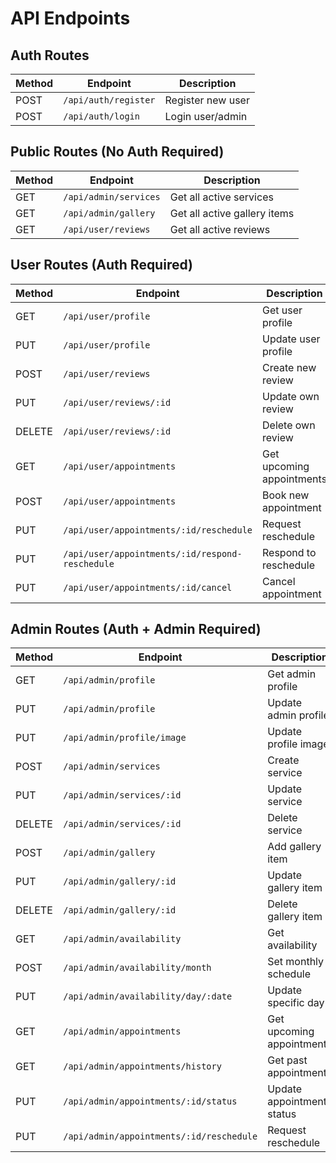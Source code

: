 # API Endpoints

## Auth Routes

| Method | Endpoint             | Description       |
| ------ | -------------------- | ----------------- |
| POST   | `/api/auth/register` | Register new user |
| POST   | `/api/auth/login`    | Login user/admin  |

## Public Routes (No Auth Required)

| Method | Endpoint              | Description                  |
| ------ | --------------------- | ---------------------------- |
| GET    | `/api/admin/services` | Get all active services      |
| GET    | `/api/admin/gallery`  | Get all active gallery items |
| GET    | `/api/user/reviews`   | Get all active reviews       |

## User Routes (Auth Required)

| Method | Endpoint                                        | Description               |
| ------ | ----------------------------------------------- | ------------------------- |
| GET    | `/api/user/profile`                             | Get user profile          |
| PUT    | `/api/user/profile`                             | Update user profile       |
| POST   | `/api/user/reviews`                             | Create new review         |
| PUT    | `/api/user/reviews/:id`                         | Update own review         |
| DELETE | `/api/user/reviews/:id`                         | Delete own review         |
| GET    | `/api/user/appointments`                        | Get upcoming appointments |
| POST   | `/api/user/appointments`                        | Book new appointment      |
| PUT    | `/api/user/appointments/:id/reschedule`         | Request reschedule        |
| PUT    | `/api/user/appointments/:id/respond-reschedule` | Respond to reschedule     |
| PUT    | `/api/user/appointments/:id/cancel`             | Cancel appointment        |

## Admin Routes (Auth + Admin Required)

| Method | Endpoint                                 | Description               |
| ------ | ---------------------------------------- | ------------------------- |
| GET    | `/api/admin/profile`                     | Get admin profile         |
| PUT    | `/api/admin/profile`                     | Update admin profile      |
| PUT    | `/api/admin/profile/image`               | Update profile image      |
| POST   | `/api/admin/services`                    | Create service            |
| PUT    | `/api/admin/services/:id`                | Update service            |
| DELETE | `/api/admin/services/:id`                | Delete service            |
| POST   | `/api/admin/gallery`                     | Add gallery item          |
| PUT    | `/api/admin/gallery/:id`                 | Update gallery item       |
| DELETE | `/api/admin/gallery/:id`                 | Delete gallery item       |
| GET    | `/api/admin/availability`                | Get availability          |
| POST   | `/api/admin/availability/month`          | Set monthly schedule      |
| PUT    | `/api/admin/availability/day/:date`      | Update specific day       |
| GET    | `/api/admin/appointments`                | Get upcoming appointments |
| GET    | `/api/admin/appointments/history`        | Get past appointments     |
| PUT    | `/api/admin/appointments/:id/status`     | Update appointment status |
| PUT    | `/api/admin/appointments/:id/reschedule` | Request reschedule        |
